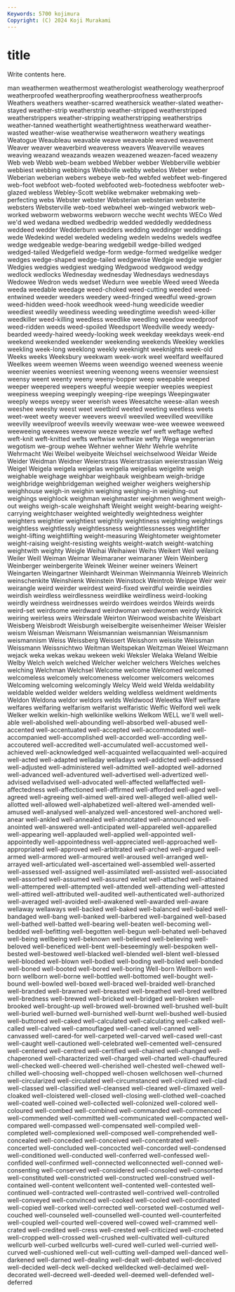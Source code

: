 ```yaml
---
Keywords: 5700 kojimura
Copyright: (C) 2024 Koji Murakami
---
```


# title

Write contents here.



man
weathermen weathermost weatherologist weatherology weatherproof weatherproofed weatherproofing weatherproofness weatherproofs Weathers
weathers weather-scarred weathersick weather-slated weather-stayed weather-strip weatherstrip weather-stripped weatherstripped weatherstrippers
weather-stripping weatherstripping weatherstrips weather-tanned weathertight weathertightness weatherward weather-wasted weather-wise weatherwise
weatherworn weathery weatings Weatogue Weaubleau weavable weave weaveable weaved weavement
Weaver weaver weaverbird weaveress weavers Weaverville weaves weaving weazand weazands
weazen weazened weazen-faced weazeny Web web Webb web-beam webbed Webber
webber Webberville webbier webbiest webbing webbings Webbville webby webelos Weber
weber Weberian weberian webers webeye web-fed webfed webfeet web-fingered web-foot
webfoot web-footed webfooted web-footedness webfooter web-glazed webless Webley-Scott weblike webmaker
webmaking web-perfecting webs Webster webster Websterian websterian websterite websters Websterville
web-toed webwheel web-winged webwork web-worked webworm webworms webworn wecche wecht
wechts WECo Wed we'd wed wedana wedbed wedbedrip wedded weddedly
weddedness weddeed wedder Wedderburn wedders wedding weddinger weddings wede Wedekind
wedel wedeled wedeling wedeln wedelns wedels wedfee wedge wedgeable wedge-bearing
wedgebill wedge-billed wedged wedged-tailed Wedgefield wedge-form wedge-formed wedgelike wedger wedges
wedge-shaped wedge-tailed wedgewise Wedgie wedgie wedgier Wedgies wedgies wedgiest wedging
Wedgwood wedgwood wedgy wedlock wedlocks Wednesday wednesday Wednesdays wednesdays Wedowee
Wedron weds wedset Wedurn wee weeble Weed weed Weeda weeda
weedable weedage weed-choked weed-cutting weeded weed-entwined weeder weeders weedery weed-fringed
weedful weed-grown weed-hidden weed-hook weedhook weed-hung weedicide weedier weediest weedily
weediness weeding weedingtime weedish weed-killer weedkiller weed-killing weedless weedlike weedling
weedow weedproof weed-ridden weeds weed-spoiled Weedsport Weedville weedy weedy-bearded weedy-haired
weedy-looking week weekday weekdays week-end weekend weekended weekender weekending weekends
Weekley weeklies weekling week-long weeklong weekly weeknight weeknights week-old Weeks
weeks Weeksbury weekwam week-work weel weelfard weelfaured Weelkes weem weemen
Weems ween weendigo weened weeness weenie weenier weenies weeniest weening
weenong weens weensier weensiest weensy weent weenty weeny weeny-bopper weep
weepable weeped weeper weepered weepers weepful weepie weepier weepies weepiest
weepiness weeping weepingly weeping-ripe weepings Weepingwater weeply weeps weepy weer
weerish wees Weesatche weese-allan weesh weeshee weeshy weest weet weetbird
weeted weeting weetless weets weet-weet weety weever weevers weevil weeviled
weevilled weevillike weevilly weevilproof weevils weevily weewaw wee-wee weewee weeweed
weeweeing weewees weewow weeze weezle wef weft weftage wefted weft-knit
weft-knitted wefts weftwise weftwize wefty Wega wegenerian wegotism we-group wehee
Wehner wehner Wehr Wehrle wehrlite Wehrmacht Wei Weibel weibyeite Weichsel
weichselwood Weidar Weide Weider Weidman Weidner Weierstrass Weierstrassian weierstrassian Weig
Weigel Weigela weigela weigelas weigelia weigelias weigelite weigh weighable weighage
weighbar weighbauk weighbeam weigh-bridge weighbridge weighbridgeman weighed weigher weighers weighership
weighhouse weigh-in weighin weighing weighing-in weighing-out weighings weighlock weighman weighmaster
weighmen weighment weigh-out weighs weigh-scale weighshaft Weight weight weight-bearing weight-carrying
weightchaser weighted weightedly weightedness weighter weighters weightier weightiest weightily weightiness
weighting weightings weightless weightlessly weightlessness weightlessnesses weightlifter weight-lifting weightlifting weight-measuring
Weightometer weightometer weight-raising weight-resisting weights weight-watch weight-watching weightwith weighty Weigle
Weihai Weihaiwei Weihs Weikert Weil weilang Weiler Weill Weiman Weimar
Weimaraner weimaraner Wein Weinberg Weinberger weinbergerite Weinek Weiner weiner weiners
Weinert Weingarten Weingartner Weinhardt Weinman Weinmannia Weinreb Weinrich weinschenkite Weinshienk
Weinstein Weinstock Weintrob Weippe Weir weir weirangle weird weirder weirdest
weird-fixed weirdful weirdie weirdies weirdish weirdless weirdlessness weirdlike weirdliness weird-looking
weirdly weirdness weirdnesses weirdo weirdoes weirdos Weirds weirds weird-set weirdsome
weirdward weirdwoman weirdwomen weirdy Weirick weiring weirless weirs Weirsdale Weirton
Weirwood weisbachite Weisbart Weisberg Weisbrodt Weisburgh weiselbergite weisenheimer Weiser Weisler
weism Weisman Weismann Weismannian weismannian Weismannism weismannism Weiss Weissberg Weissert
Weisshorn weissite Weissman Weissmann Weissnichtwo Weitman Weitspekan Weitzman Weixel Weizmann
wejack weka wekas wekau wekeen weki Weksler Welaka Weland Welbie
Welby Welch welch welched Welcher welcher welchers Welches welches welching
Welchman Welchsel Welcome welcome Welcomed welcomed welcomeless welcomely welcomeness welcomer
welcomers welcomes Welcoming welcoming welcomingly Welcy Weld weld Welda weldability
weldable welded welder welders welding weldless weldment weldments Weldon Weldona
weldor weldors welds Weldwood Weleetka Welf welfare welfares welfaring welfarism
welfarist welfaristic Welfic Welford weli welk Welker welkin welkin-high welkinlike
welkins Welkom WELL we'll well well-able well-abolished well-abounding well-absorbed well-abused
well-accented well-accentuated well-accepted well-accommodated well-accompanied well-accomplished well-accorded well-according well-accoutered well-accredited
well-accumulated well-accustomed well-achieved well-acknowledged well-acquainted wellacquainted well-acquired well-acted well-adapted welladay
welladays well-addicted well-addressed well-adjusted well-administered well-admitted well-adopted well-adorned well-advanced well-adventured
well-advertised well-advertized well-advised welladvised well-advocated well-affected wellaffected well-affectedness well-affectioned well-affirmed
well-afforded well-aged well-agreed well-agreeing well-aimed well-aired well-alleged well-allied well-allotted well-allowed
well-alphabetized well-altered well-amended well-amused well-analysed well-analyzed well-ancestored well-anchored well-anear well-ankled
well-annealed well-annotated well-announced well-anointed well-answered well-anticipated well-appareled well-apparelled well-appearing well-applauded
well-applied well-appointed well-appointedly well-appointedness well-appreciated well-approached well-appropriated well-approved well-arbitrated well-arched
well-argued well-armed well-armored well-armoured well-aroused well-arranged well-arrayed well-articulated well-ascertained well-assembled
well-asserted well-assessed well-assigned well-assimilated well-assisted well-associated well-assorted well-assumed well-assured wellat
well-attached well-attained well-attempered well-attempted well-attended well-attending well-attested well-attired well-attributed well-audited
well-authenticated well-authorized well-averaged well-avoided well-awakened well-awarded well-aware wellaway wellaways well-backed
well-baked well-balanced well-baled well-bandaged well-bang well-banked well-barbered well-bargained well-based well-bathed
well-batted well-bearing well-beaten well-becoming well-bedded well-befitting well-begotten well-begun well-behated well-behaved
well-being wellbeing well-beknown well-believed well-believing well-beloved well-beneficed well-bent well-beseemingly well-bespoken
well-bested well-bestowed well-blacked well-blended well-blent well-blessed well-blooded well-blown well-bodied well-boding
well-boiled well-bonded well-boned well-booted well-bored well-boring Well-born Wellborn well-born wellborn
well-borne well-bottled well-bottomed well-bought well-bound well-bowled well-boxed well-braced well-braided well-branched
well-branded well-brawned well-breasted well-breathed well-bred wellbred well-bredness well-brewed well-bricked well-bridged
well-broken well-brooked well-brought-up well-browed well-browned well-brushed well-built well-buried well-burned well-burnished
well-burnt well-bushed well-busied well-buttoned well-caked well-calculated well-calculating well-calked well-called well-calved
well-camouflaged well-caned well-canned well-canvassed well-cared-for well-carpeted well-carved well-cased well-cast well-caught
well-cautioned well-celebrated well-cemented well-censured well-centered well-centred well-certified well-chained well-changed well-chaperoned
well-characterized well-charged well-charted well-chauffeured well-checked well-cheered well-cherished well-chested well-chewed well-chilled
well-choosing well-chopped well-chosen wellchosen well-churned well-circularized well-circulated well-circumstanced well-civilized well-clad
well-classed well-classified well-cleansed well-cleared well-climaxed well-cloaked well-cloistered well-closed well-closing well-clothed
well-coached well-coated well-coined well-collected well-colonized well-colored well-coloured well-combed well-combined well-commanded
well-commenced well-commended well-committed well-communicated well-compacted well-compared well-compassed well-compensated well-compiled well-completed
well-complexioned well-composed well-comprehended well-concealed well-conceded well-conceived well-concentrated well-concerted well-concluded well-concocted
well-concorded well-condensed well-conditioned well-conducted well-conferred well-confessed well-confided well-confirmed well-connected wellconnected
well-conned well-consenting well-conserved well-considered well-consoled well-consorted well-constituted well-constricted well-constructed well-construed
well-contained well-content wellcontent well-contented well-contested well-continued well-contracted well-contrasted well-contrived well-controlled
well-conveyed well-convinced well-cooked well-cooled well-coordinated well-copied well-corked well-corrected well-corseted well-costumed
well-couched well-counseled well-counselled well-counted well-counterfeited well-coupled well-courted well-covered well-cowed well-crammed
well-crated well-credited well-cress well-crested well-criticized well-crocheted well-cropped well-crossed well-crushed well-cultivated
well-cultured wellcurb well-curbed wellcurbs well-cured well-curled well-curried well-curved well-cushioned well-cut
well-cutting well-damped well-danced well-darkened well-darned well-dealing well-dealt well-debated well-deceived well-decided
well-deck well-decked welldecked well-declaimed well-decorated well-decreed well-deeded well-deemed well-defended well-deferred
